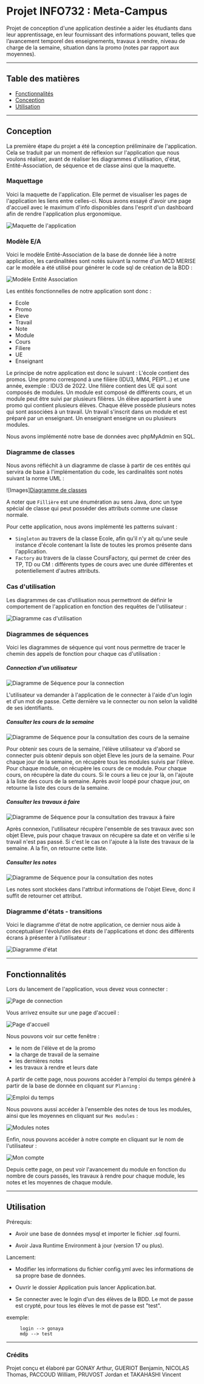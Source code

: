 # Projet INFO732 : Meta-Campus

Projet de conception d'une application destinée a aider les étudiants dans leur apprentissage, en leur fournissant des informations pouvant, telles que l’avancement temporel des enseignements, travaux à rendre, niveau de charge de la semaine, situation dans la promo (notes par rapport aux moyennes).

---
## Table des matières
- [Fonctionnalités](#fonctionnalités)
- [Conception](#conception)
- [Utilisation](#utilisation)

---
## Conception
La première étape du projet a été la conception préliminaire de l'application. Cela se traduit par un moment de réflexion sur l'application que nous voulons réaliser, avant de réaliser les diagrammes d'utilisation, d'état, Entité-Association,  de séquence et de classe ainsi que la maquette.

### Maquettage

Voici la maquette de l'application. Elle permet de visualiser les pages de l'application les liens entre celles-ci. Nous avons essayé d'avoir une page d'accueil avec le maximum d'info disponibles dans l'esprit d'un dashboard afin de rendre l'application plus ergonomique.

![Maquette de l'application](maquette.png)

### Modèle E/A

Voici le modèle Entité-Association de la base de donnée liée à notre application, les cardinalitées sont notés suivant la norme d'un MCD MERISE car le modèle a été utilisé pour générer le code sql de création de la BDD :

![Modèle Entité Association](EntiteAssociation.png)

Les entités fonctionnelles de notre application sont donc :
- Ecole
- Promo
- Eleve
- Travail
- Note
- Module
- Cours
- Filiere
- UE
- Enseignant

Le principe de notre application est donc le suivant :
L'école contient des promos. Une promo correspond à une filière (IDU3, MM4, PEIP1...) et une année, exemple : IDU3 de 2022. Une filière contient des UE qui sont composés de modules. Un module est composé de différents cours, et un module peut être suivi par plusieurs filières.
Un élève appartient à une promo qui contient plusieurs élèves. Chaque élève possède plusieurs notes qui sont associées à un travail. Un travail s'inscrit dans un module et est préparé par un enseignant. Un enseignant enseigne un ou plusieurs modules.


Nous avons implémenté notre base de données avec phpMyAdmin en SQL. 

### Diagramme de classes

Nous avons réfléchit à un diagramme de classe à partir de ces entités qui servira de base à l'implémentation du code, les cardinalités sont notés suivant la norme UML :

![Images][Diagramme de classes](diagrammeClasse.png)

A noter que `Fillière` est une énumération au sens Java, donc un type spécial de classe qui peut posséder des attributs comme une classe normale.

Pour cette application, nous avons implémenté les patterns suivant :

- `Singleton` au travers de la classe Ecole, afin qu'il n'y ait qu'une seule instance d'école contenant la liste de toutes les promos présente dans l'application.
- `Factory` au travers de la classe CoursFactory, qui permet de créer des TP, TD ou CM : différents types de cours avec une durée différentes et potentiellement d'autres attributs.

### Cas d'utilisation

Les diagrammes de cas d'utilisation nous permettront de définir le comportement de l'application en fonction des requêtes de l'utilisateur :


![Diagramme cas d'utilisation](useCase.png)


### Diagrammes de séquences

Voici les diagrammes de séquence qui vont nous permettre de tracer le chemin des appels de fonction pour chaque cas d'utilisation :

##### Connection d'un utilisateur

![Diagramme de Séquence pour la connection](sequenceConnection.png)

L'utilisateur va demander à l'application de le connecter à l'aide d'un login et d'un mot de passe. Cette dernière va le connecter ou non selon la validité de ses identifiants.

##### Consulter les cours de la semaine

![Diagramme de Séquence pour la consultation des cours de la semaine](consulterCoursSemaine.png)

Pour obtenir ses cours de la semaine, l'élève utilisateur va d'abord se connecter puis obtenir depuis son objet Eleve les jours de la semaine. Pour chaque jour de la semaine, on récupère tous les modules suivis par l'élève. Pour chaque module, on récupère les cours de ce module. Pour chaque cours, on récupère la date du cours. Si le cours a lieu ce jour là, on l'ajoute à la liste des cours de la semaine. Après avoir loopé pour chaque jour, on retourne la liste des cours de la semaine.

##### Consulter les travaux à faire

![Diagramme de Séquence pour la consultation des travaux à faire](consulterTravailAFaire.png)

Après connexion, l'utilisateur récupère l'ensemble de ses travaux avec son objet Eleve, puis pour chaque travaux on récupère sa date et on vérifie si le travail n'est pas passé. Si c'est le cas on l'ajoute à la liste des travaux de la semaine. A la fin, on retourne cette liste.


##### Consulter les notes

![Diagramme de Séquence pour la consultation des notes](consulterNotes.png)

Les notes sont stockées dans l'attribut informations de l'objet Eleve, donc il suffit de retourner cet attribut.

### Diagramme d'états - transitions

Voici le diagramme d'état de notre application, ce dernier nous aide à conceptualiser l'évolution des états de l'applications et donc des différents écrans à présenter à l'utilisateur :

![Diagramme d'état](diagrammeEtat.png)

---
## Fonctionnalités
Lors du lancement de l'application, vous devez vous connecter :

![Page de connection](pageDeConnection.png)

Vous arrivez ensuite sur une page d'accueil :

![Page d'accueil](ScreenAccueil.png)


Nous pouvons voir sur cette fenêtre :
 - le nom de l'élève et de la promo
 - la charge de travail de la semaine
 - les dernières notes
 - les travaux à rendre et leurs date

A partir de cette page, nous pouvons accéder à l'emploi du temps généré à partir de la base de donnée en cliquant sur `Planning` : 

![Emploi du temps](emploiDuTemps.png)

Nous pouvons aussi accéder à l'ensemble des notes de tous les modules, ainsi que les moyennes en cliquant sur `Mes modules` :

![Modules notes](modules.png)

Enfin, nous pouvons accéder à notre compte en cliquant sur le nom de l'utilisateur : 

![Mon compte](monCompte.png)

Depuis cette page, on peut voir l'avancement du module en fonction du nombre de cours passés, les travaux à rendre pour chaque module, les notes et les moyennes de chaque module.

---
## Utilisation

Prérequis: 

- Avoir une base de données mysql et importer le fichier .sql fourni.

- Avoir Java Runtime Environment à jour (version 17 ou plus).


Lancement:

- Modifier les informations du fichier config.yml avec les informations de sa propre base de données.

- Ouvrir le dossier Application puis lancer Application.bat.

- Se connecter avec le login d'un des élèves de la BDD. Le mot de passe est crypté, pour tous les élèves le mot de passe est "test".

exemple: 

         login --> gonaya
         mdp --> test

---
### Crédits
Projet conçu et élaboré par GONAY Arthur, GUERIOT Benjamin, NICOLAS Thomas, PACCOUD William, PRUVOST Jordan et TAKAHASHI Vincent
